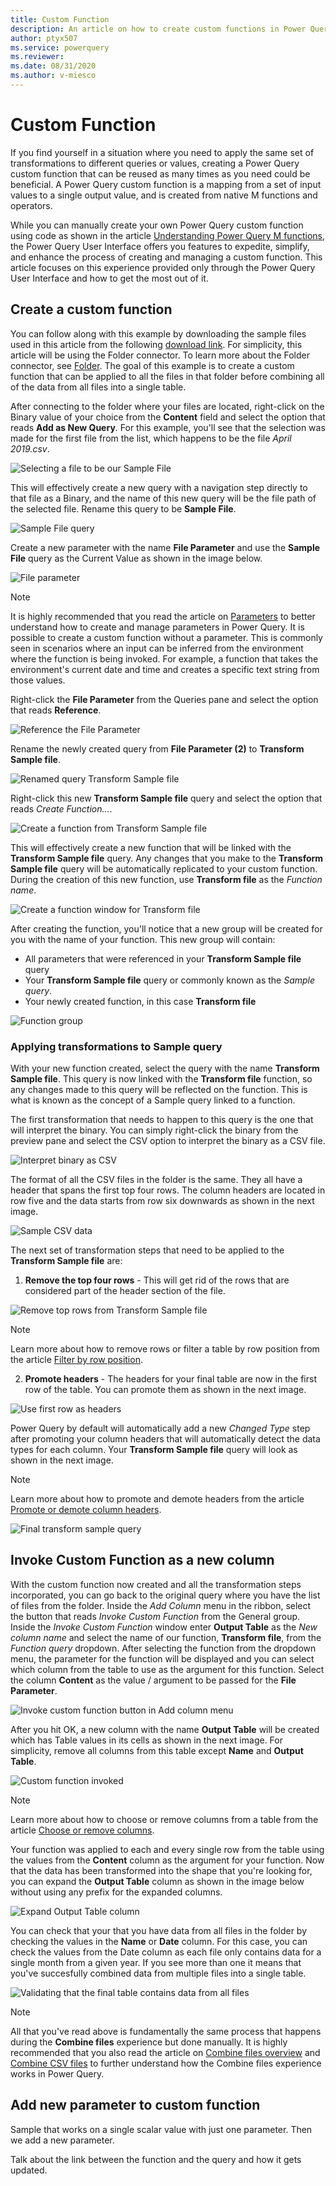 ```yaml
---
title: Custom Function
description: An article on how to create custom functions in Power Query
author: ptyx507
ms.service: powerquery
ms.reviewer: 
ms.date: 08/31/2020
ms.author: v-miesco
---
```

# Custom Function

If you find yourself in a situation where you need to apply the same set of transformations to different queries or values, creating a Power Query custom function that can be reused as many times as you need could be beneficial. A Power Query custom function is a mapping from a set of input values to a single output value, and is created from native M functions and operators. 

While you can manually create your own Power Query custom function using code as shown in the article [Understanding Power Query M functions](https://docs.microsoft.com/powerquery-m/understanding-power-query-m-functions), the Power Query User Interface offers you features to expedite, simplify, and enhance the process of creating and managing a custom function. 
This article focuses on this experience provided only through the Power Query User Interface and how to get the most out of it.

## Create a custom function

You can follow along with this example by downloading the sample files used in this article from the following [download link](https://aka.ms/PQCombineFilesSample). For simplicity, this article will be using the Folder connector. To learn more about the Folder connector, see [Folder](folder.md). The goal of this example is to create a custom function that can be applied to all the files in that folder before combining all of the data from all files into a single table.

After connecting to the folder where your files are located, right-click on the Binary value of your choice from the **Content** field and select the option that reads **Add as New Query**. For this example, you'll see that the selection was made for the first file from the list, which happens to be the file *April 2019.csv*.

![Selecting a file to be our Sample File](images/me-custom-function-add-as-new-query.png)

This will effectively create a new query with a navigation step directly to that file as a Binary, and the name of this new query will be the file path of the selected file. Rename this query to be **Sample File**.

![Sample File query](images/me-custom-function-sample-file-query.png)

Create a new parameter with the name **File Parameter** and use the **Sample File** query as the Current Value as shown in the image below.

![File parameter](images/me-custom-function-file-parameter.png)

>[!NOTE]
>It is highly recommended that you read the article on [Parameters](Connectors/Folder.md) to better understand how to create and manage parameters in Power Query. 
>It is possible to create a custom function without a parameter. This is commonly seen in scenarios where an input can be inferred from the environment where the function is being invoked. For example, a function that takes the environment's current date and time and creates a specific text string from those values. 

Right-click the **File Parameter** from the Queries pane and select the option that reads **Reference**.

![Reference the File Parameter](images/me-custom-function-reference-file-parameter.png)

Rename the newly created query from **File Parameter (2)** to **Transform Sample file**.

![Renamed query Transform Sample file](images/me-custom-function-reference-file-parameter-query-renamed.png)

Right-click this new **Transform Sample file** query and select the option that reads *Create Function...*. 

![Create a function from Transform Sample file](images/me-custom-function-transform-sample-file-function.png)

This will effectively create a new function that will be linked with the **Transform Sample file** query. Any changes that you make to the **Transform Sample file** query will be automatically replicated to your custom function. During the creation of this new function, use **Transform file** as the *Function name*.

![Create a function window for Transform file](images/me-custom-function-transform-sample-file-function-window.png)

After creating the function, you'll notice that a new group will be created for you with the name of your function. This new group will contain:
* All parameters that were referenced in your **Transform Sample file** query
* Your **Transform Sample file** query or commonly known as the *Sample query*.
* Your newly created function, in this case **Transform file**

![Function group](images/me-custom-function-group.png)

### Applying transformations to Sample query

With your new function created, select the query with the name **Transform Sample file**. This query is now linked with the **Transform file** function, so any changes made to this query will be reflected on the function. This is what is known as the concept of a Sample query linked to a function.

The first transformation that needs to happen to this query is the one that will interpret the binary. You can simply right-click the binary from the preview pane and select the CSV option to interpret the binary as a CSV file.

![Interpret binary as CSV](images/me-custom-function-csv.png)

The format of all the CSV files in the folder is the same. They all have a header that spans the first top four rows. The column headers are located in row five and the data starts from row six downwards as shown in the next image.

![Sample CSV data](images/me-custom-function-sample-csv-data.png)

The next set of transformation steps that need to be applied to the **Transform Sample file** are:
1. **Remove the top four rows** - This will get rid of the rows that are considered part of the header section of the file.

![Remove top rows from Transform Sample file](images/me-custom-function-sample-csv-remove-top-rows.png)

>[!NOTE]
> Learn more about how to remove rows or filter a table by row position from the article [Filter by row position](filter-row-position.md).

2. **Promote headers** - The headers for your final table are now in the first row of the table. You can promote them as shown in the next image.

![Use first row as headers](images/me-custom-function-sample-csv-promote-headers.png)

Power Query by default will automatically add a new *Changed Type* step after promoting your column headers that will automatically detect the data types for each column. Your **Transform Sample file** query will look as shown in the next image.

>[!NOTE]
> Learn more about how to promote and demote headers from the article [Promote or demote column headers](table-promote-demote-headers.md).

![Final transform sample query](images/me-custom-function-final-transform-sample-query.png)

## Invoke Custom Function as a new column

With the custom function now created and all the transformation steps incorporated, you can go back to the original query where you have the list of files from the folder. Inside the *Add Column* menu in the ribbon, select the button that reads *Invoke Custom Function* from the General group. Inside the *Invoke Custom Function* window enter **Output Table** as the *New column name* and select the name of our function, **Transform file**, from the *Function query* dropdown. After selecting the function from the dropdown menu, the parameter for the function will be displayed and you can select which column from the table to use as the argument for this function. Select the column **Content** as the value / argument to be passed for the **File Parameter**.

![Invoke custom function button in Add column menu](images/me-custom-function-invoke-custom-function.png)

After you hit OK, a new column with the name **Output Table** will be created which has Table values in its cells as shown in the next image. For simplicity, remove all columns from this table except **Name** and **Output Table**.

![Custom function invoked](images/me-custom-function-invoked-custom-function.png)

>[!NOTE]
> Learn more about how to choose or remove columns from a table from the article [Choose or remove columns](choose-remove-columns.md).


Your function was applied to each and every single row from the table using the values from the **Content** column as the argument for your function. Now that the data has been transformed into the shape that you're looking for, you can expand the **Output Table** column as shown in the image below without using any prefix for the expanded columns.

![Expand Output Table column](images/me-custom-function-invoked-custom-function-expanded-window.png)

You can check that your that you have data from all files in the folder by checking the values in the **Name** or **Date** column. For this case, you can check the values from the Date column as each file only contains data for a single month from a given year. If you see more than one it means that you've succesfully combined data from multiple files into a single table.

![Validating that the final table contains data from all files](images/me-custom-function-invoked-custom-function-all-data-expanded.png)

>[!NOTE]
>All that you've read above is fundamentally the same process that happens during the **Combine files** experience but done manually.
>It is highly recommended that you also read the  article on [Combine files overview](combine-files-overview.md) and [Combine CSV files](combine-files-csv.md) to further understand how the Combine files experience works in Power Query.

## Add new parameter to custom function

Sample that works on a single scalar value with just one parameter. Then we add a new parameter.

Talk about the link between the function and the query and how it gets updated.